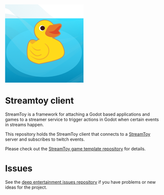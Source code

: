 ![](icon.png)
# Streamtoy client

StreamToy is a framework for attaching a Godot based applications and games to a streamer service to trigger actions in Godot when certain events in streams happen.

This repository holds the StreamToy client that connects to a [StreamToy](https://github.com/deep-entertainment/godot-stream-toy) server
and subscribes to twitch events.

Please check out the [StreamToy game template repository](https://github.com/deep-entertainment) for details.

# Issues

See the [deep entertainment issues repository](https://github.com/deep-entertainment/issues/issues) if you have problems or new ideas for the project.
